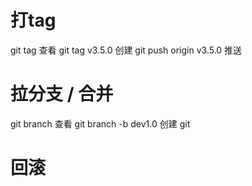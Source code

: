 # 打tag
git tag 查看
git tag v3.5.0 创建
git push origin v3.5.0 推送

# 拉分支 / 合并
git branch 查看
git branch -b dev1.0 创建
git 

# 回滚